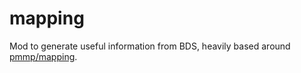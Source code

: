 # mapping
Mod to generate useful information from BDS, heavily based around [pmmp/mapping](https://github.com/pmmp/mapping).
